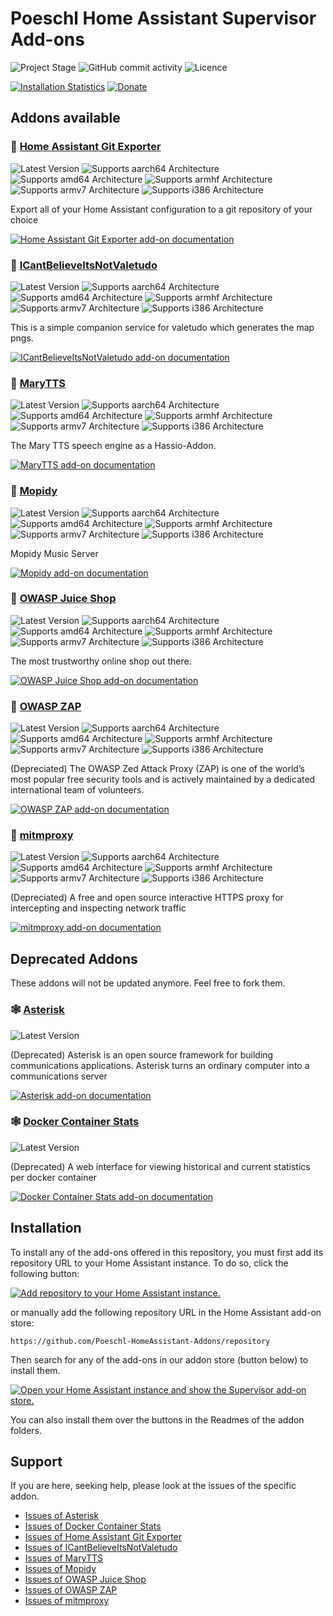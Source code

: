 # Poeschl Home Assistant Supervisor Add-ons

![Project Stage][project-stage-badge]
![GitHub commit activity][commit-badge]
![Licence][licence-badge]

[![Installation Statistics][statistics-badge]][statistics-url]
[![Donate][donation-badge]][donation-url]

## Addons available

### 🧩 [Home Assistant Git Exporter][git-exporter-files]

![Latest Version][git-exporter-version-badge]
![Supports aarch64 Architecture][git-exporter-aarch64-badge]
![Supports amd64 Architecture][git-exporter-amd64-badge]
![Supports armhf Architecture][git-exporter-armhf-badge]
![Supports armv7 Architecture][git-exporter-armv7-badge]
![Supports i386 Architecture][git-exporter-i386-badge]

Export all of your Home Assistant configuration to a git repository of your choice

[![Home Assistant Git Exporter add-on documentation][addon-docs-badge]][git-exporter-doc]
### 🧩 [ICantBelieveItsNotValetudo][icantbelieveitsnotvaletudo-files]

![Latest Version][icantbelieveitsnotvaletudo-version-badge]
![Supports aarch64 Architecture][icantbelieveitsnotvaletudo-aarch64-badge]
![Supports amd64 Architecture][icantbelieveitsnotvaletudo-amd64-badge]
![Supports armhf Architecture][icantbelieveitsnotvaletudo-armhf-badge]
![Supports armv7 Architecture][icantbelieveitsnotvaletudo-armv7-badge]
![Supports i386 Architecture][icantbelieveitsnotvaletudo-i386-badge]

This is a simple companion service for valetudo which generates the map pngs.

[![ICantBelieveItsNotValetudo add-on documentation][addon-docs-badge]][icantbelieveitsnotvaletudo-doc]
### 🧩 [MaryTTS][marytts-files]

![Latest Version][marytts-version-badge]
![Supports aarch64 Architecture][marytts-aarch64-badge]
![Supports amd64 Architecture][marytts-amd64-badge]
![Supports armhf Architecture][marytts-armhf-badge]
![Supports armv7 Architecture][marytts-armv7-badge]
![Supports i386 Architecture][marytts-i386-badge]

The Mary TTS speech engine as a Hassio-Addon.

[![MaryTTS add-on documentation][addon-docs-badge]][marytts-doc]
### 🧩 [Mopidy][mopidy-files]

![Latest Version][mopidy-version-badge]
![Supports aarch64 Architecture][mopidy-aarch64-badge]
![Supports amd64 Architecture][mopidy-amd64-badge]
![Supports armhf Architecture][mopidy-armhf-badge]
![Supports armv7 Architecture][mopidy-armv7-badge]
![Supports i386 Architecture][mopidy-i386-badge]

Mopidy Music Server

[![Mopidy add-on documentation][addon-docs-badge]][mopidy-doc]
### 🧩 [OWASP Juice Shop][juice-shop-files]

![Latest Version][juice-shop-version-badge]
![Supports aarch64 Architecture][juice-shop-aarch64-badge]
![Supports amd64 Architecture][juice-shop-amd64-badge]
![Supports armhf Architecture][juice-shop-armhf-badge]
![Supports armv7 Architecture][juice-shop-armv7-badge]
![Supports i386 Architecture][juice-shop-i386-badge]

The most trustworthy online shop out there.

[![OWASP Juice Shop add-on documentation][addon-docs-badge]][juice-shop-doc]
### 🧩 [OWASP ZAP][owasp-zap-files]

![Latest Version][owasp-zap-version-badge]
![Supports aarch64 Architecture][owasp-zap-aarch64-badge]
![Supports amd64 Architecture][owasp-zap-amd64-badge]
![Supports armhf Architecture][owasp-zap-armhf-badge]
![Supports armv7 Architecture][owasp-zap-armv7-badge]
![Supports i386 Architecture][owasp-zap-i386-badge]

(Depreciated) The OWASP Zed Attack Proxy (ZAP) is one of the world’s most popular free security tools and is actively maintained by a dedicated international team of volunteers.

[![OWASP ZAP add-on documentation][addon-docs-badge]][owasp-zap-doc]
### 🧩 [mitmproxy][mitmproxy-files]

![Latest Version][mitmproxy-version-badge]
![Supports aarch64 Architecture][mitmproxy-aarch64-badge]
![Supports amd64 Architecture][mitmproxy-amd64-badge]
![Supports armhf Architecture][mitmproxy-armhf-badge]
![Supports armv7 Architecture][mitmproxy-armv7-badge]
![Supports i386 Architecture][mitmproxy-i386-badge]

(Depreciated) A free and open source interactive HTTPS proxy for intercepting and inspecting network traffic

[![mitmproxy add-on documentation][addon-docs-badge]][mitmproxy-doc]

## Deprecated Addons

These addons will not be updated anymore. Feel free to fork them.

### 🕸 [Asterisk][asterisk-files]

![Latest Version][asterisk-version-badge]

(Deprecated) Asterisk is an open source framework for building communications applications. Asterisk turns an ordinary computer into a communications server

[![Asterisk add-on documentation][addon-docs-badge]][asterisk-doc]
### 🕸 [Docker Container Stats][container-stats-files]

![Latest Version][container-stats-version-badge]

(Deprecated) A web interface for viewing historical and current statistics per docker container

[![Docker Container Stats add-on documentation][addon-docs-badge]][container-stats-doc]

## Installation

To install any of the add-ons offered in this repository, you must first add its repository URL to your Home Assistant instance. To do so, click the following button:

[![Add repository to your Home Assistant instance.][repository-badge]][repository-url]

or manually add the following repository URL in the Home Assistant add-on store:

`https://github.com/Poeschl-HomeAssistant-Addons/repository`

Then search for any of the add-ons in our addon store (button below) to install them.

[![Open your Home Assistant instance and show the Supervisor add-on store.][addon-store-badge]][addon-store-url]

You can also install them over the buttons in the Readmes of the addon folders.

## Support

If you are here, seeking help, please look at the issues of the specific addon.

- [Issues of Asterisk][asterisk-issue]
- [Issues of Docker Container Stats][container-stats-issue]
- [Issues of Home Assistant Git Exporter][git-exporter-issue]
- [Issues of ICantBelieveItsNotValetudo][icantbelieveitsnotvaletudo-issue]
- [Issues of MaryTTS][marytts-issue]
- [Issues of Mopidy][mopidy-issue]
- [Issues of OWASP Juice Shop][juice-shop-issue]
- [Issues of OWASP ZAP][owasp-zap-issue]
- [Issues of mitmproxy][mitmproxy-issue]

[project-stage-badge]: https://img.shields.io/badge/project%20stage-✔%20stable-green.svg
[commit-badge]: https://img.shields.io/github/commit-activity/m/Poeschl-HomeAssistant-Addons/repository
[licence-badge]: https://img.shields.io/github/license/Poeschl-HomeAssistant-Addons/repository
[Stable-Repository]: https://github.com/Poeschl-HomeAssistant-Addons/repository

[statistics-badge]: https://img.shields.io/badge/-usage_statistics-41BDF5.svg?style=for-the-badge
[statistics-url]: https://addonstats.poeschl.xyz?filter=68413af6
[donation-badge]: https://img.shields.io/badge/Buy%20me%20a%20coffee-%23d32f2f?logo=buy-me-a-coffee&style=for-the-badge&logoColor=white
[donation-url]: https://www.buymeacoffee.com/Poeschl

[repository-badge]: https://img.shields.io/badge/Add_addon_repository_to_my-Home%20Assistant-41BDF5?logo=home-assistant&style=for-the-badge
[repository-url]: https://my.home-assistant.io/redirect/supervisor_add_addon_repository/?repository_url=https%3A//github.com/Poeschl-HomeAssistant-Addons/repository
[addon-store-url]: https://my.home-assistant.io/redirect/supervisor_store/
[addon-store-badge]: https://img.shields.io/badge/Open_Addon_store_on_my-Home%20Assistant-41BDF5?logo=home-assistant&style=for-the-badge

[addon-docs-badge]: https://img.shields.io/badge/Documentation-41BDF5?style=for-the-badge

[asterisk-files]: https://github.com/Poeschl-HomeAssistant-Addons/asterisk/tree/1.1.1
[asterisk-doc]: https://github.com/Poeschl-HomeAssistant-Addons/asterisk/blob/1.1.1/README.md
[asterisk-issue]: https://github.com/Poeschl-HomeAssistant-Addons/asterisk/issues
[asterisk-version-badge]: https://img.shields.io/badge/version-1.1.1-blue.svg
[asterisk-aarch64-badge]: https://img.shields.io/badge/aarch64-yes-green.svg
[asterisk-amd64-badge]: https://img.shields.io/badge/amd64-yes-green.svg
[asterisk-armhf-badge]: https://img.shields.io/badge/armhf-yes-green.svg
[asterisk-armv7-badge]: https://img.shields.io/badge/armv7-yes-green.svg
[asterisk-i386-badge]: https://img.shields.io/badge/i386-yes-green.svg
[container-stats-files]: https://github.com/Poeschl-HomeAssistant-Addons/container-stats/tree/1.5.0
[container-stats-doc]: https://github.com/Poeschl-HomeAssistant-Addons/container-stats/blob/1.5.0/README.md
[container-stats-issue]: https://github.com/Poeschl-HomeAssistant-Addons/container-stats/issues
[container-stats-version-badge]: https://img.shields.io/badge/version-1.5.0-blue.svg
[container-stats-aarch64-badge]: https://img.shields.io/badge/aarch64-yes-green.svg
[container-stats-amd64-badge]: https://img.shields.io/badge/amd64-yes-green.svg
[container-stats-armhf-badge]: https://img.shields.io/badge/armhf-yes-green.svg
[container-stats-armv7-badge]: https://img.shields.io/badge/armv7-yes-green.svg
[container-stats-i386-badge]: https://img.shields.io/badge/i386-yes-green.svg
[git-exporter-files]: https://github.com/Poeschl-HomeAssistant-Addons/git-exporter/tree/1.17.1
[git-exporter-doc]: https://github.com/Poeschl-HomeAssistant-Addons/git-exporter/blob/1.17.1/README.md
[git-exporter-issue]: https://github.com/Poeschl-HomeAssistant-Addons/git-exporter/issues
[git-exporter-version-badge]: https://img.shields.io/badge/version-1.17.1-blue.svg
[git-exporter-aarch64-badge]: https://img.shields.io/badge/aarch64-yes-green.svg
[git-exporter-amd64-badge]: https://img.shields.io/badge/amd64-yes-green.svg
[git-exporter-armhf-badge]: https://img.shields.io/badge/armhf-yes-green.svg
[git-exporter-armv7-badge]: https://img.shields.io/badge/armv7-yes-green.svg
[git-exporter-i386-badge]: https://img.shields.io/badge/i386-yes-green.svg
[icantbelieveitsnotvaletudo-files]: https://github.com/Poeschl-HomeAssistant-Addons/icantbelieveitsnotvaletudo/tree/4.0.1
[icantbelieveitsnotvaletudo-doc]: https://github.com/Poeschl-HomeAssistant-Addons/icantbelieveitsnotvaletudo/blob/4.0.1/README.md
[icantbelieveitsnotvaletudo-issue]: https://github.com/Poeschl-HomeAssistant-Addons/icantbelieveitsnotvaletudo/issues
[icantbelieveitsnotvaletudo-version-badge]: https://img.shields.io/badge/version-4.0.1-blue.svg
[icantbelieveitsnotvaletudo-aarch64-badge]: https://img.shields.io/badge/aarch64-yes-green.svg
[icantbelieveitsnotvaletudo-amd64-badge]: https://img.shields.io/badge/amd64-yes-green.svg
[icantbelieveitsnotvaletudo-armhf-badge]: https://img.shields.io/badge/armhf-no-red.svg
[icantbelieveitsnotvaletudo-armv7-badge]: https://img.shields.io/badge/armv7-yes-green.svg
[icantbelieveitsnotvaletudo-i386-badge]: https://img.shields.io/badge/i386-yes-green.svg
[marytts-files]: https://github.com/Poeschl-HomeAssistant-Addons/marytts/tree/1.5.2
[marytts-doc]: https://github.com/Poeschl-HomeAssistant-Addons/marytts/blob/1.5.2/README.md
[marytts-issue]: https://github.com/Poeschl-HomeAssistant-Addons/marytts/issues
[marytts-version-badge]: https://img.shields.io/badge/version-1.5.2-blue.svg
[marytts-aarch64-badge]: https://img.shields.io/badge/aarch64-yes-green.svg
[marytts-amd64-badge]: https://img.shields.io/badge/amd64-yes-green.svg
[marytts-armhf-badge]: https://img.shields.io/badge/armhf-yes-green.svg
[marytts-armv7-badge]: https://img.shields.io/badge/armv7-yes-green.svg
[marytts-i386-badge]: https://img.shields.io/badge/i386-yes-green.svg
[mopidy-files]: https://github.com/Poeschl-HomeAssistant-Addons/mopidy/tree/2.2.1
[mopidy-doc]: https://github.com/Poeschl-HomeAssistant-Addons/mopidy/blob/2.2.1/README.md
[mopidy-issue]: https://github.com/Poeschl-HomeAssistant-Addons/mopidy/issues
[mopidy-version-badge]: https://img.shields.io/badge/version-2.2.1-blue.svg
[mopidy-aarch64-badge]: https://img.shields.io/badge/aarch64-no-red.svg
[mopidy-amd64-badge]: https://img.shields.io/badge/amd64-yes-green.svg
[mopidy-armhf-badge]: https://img.shields.io/badge/armhf-yes-green.svg
[mopidy-armv7-badge]: https://img.shields.io/badge/armv7-yes-green.svg
[mopidy-i386-badge]: https://img.shields.io/badge/i386-yes-green.svg
[juice-shop-files]: https://github.com/Poeschl-HomeAssistant-Addons/juice-shop/tree/1.2.1
[juice-shop-doc]: https://github.com/Poeschl-HomeAssistant-Addons/juice-shop/blob/1.2.1/README.md
[juice-shop-issue]: https://github.com/Poeschl-HomeAssistant-Addons/juice-shop/issues
[juice-shop-version-badge]: https://img.shields.io/badge/version-1.2.1-blue.svg
[juice-shop-aarch64-badge]: https://img.shields.io/badge/aarch64-no-red.svg
[juice-shop-amd64-badge]: https://img.shields.io/badge/amd64-yes-green.svg
[juice-shop-armhf-badge]: https://img.shields.io/badge/armhf-no-red.svg
[juice-shop-armv7-badge]: https://img.shields.io/badge/armv7-no-red.svg
[juice-shop-i386-badge]: https://img.shields.io/badge/i386-no-red.svg
[owasp-zap-files]: https://github.com/Poeschl-HomeAssistant-Addons/owasp-zap/tree/2.2.0
[owasp-zap-doc]: https://github.com/Poeschl-HomeAssistant-Addons/owasp-zap/blob/2.2.0/README.md
[owasp-zap-issue]: https://github.com/Poeschl-HomeAssistant-Addons/owasp-zap/issues
[owasp-zap-version-badge]: https://img.shields.io/badge/version-2.2.0-blue.svg
[owasp-zap-aarch64-badge]: https://img.shields.io/badge/aarch64-no-red.svg
[owasp-zap-amd64-badge]: https://img.shields.io/badge/amd64-yes-green.svg
[owasp-zap-armhf-badge]: https://img.shields.io/badge/armhf-no-red.svg
[owasp-zap-armv7-badge]: https://img.shields.io/badge/armv7-yes-green.svg
[owasp-zap-i386-badge]: https://img.shields.io/badge/i386-no-red.svg
[mitmproxy-files]: https://github.com/Poeschl-HomeAssistant-Addons/mitmproxy/tree/1.2.0
[mitmproxy-doc]: https://github.com/Poeschl-HomeAssistant-Addons/mitmproxy/blob/1.2.0/README.md
[mitmproxy-issue]: https://github.com/Poeschl-HomeAssistant-Addons/mitmproxy/issues
[mitmproxy-version-badge]: https://img.shields.io/badge/version-1.2.0-blue.svg
[mitmproxy-aarch64-badge]: https://img.shields.io/badge/aarch64-yes-green.svg
[mitmproxy-amd64-badge]: https://img.shields.io/badge/amd64-yes-green.svg
[mitmproxy-armhf-badge]: https://img.shields.io/badge/armhf-yes-green.svg
[mitmproxy-armv7-badge]: https://img.shields.io/badge/armv7-yes-green.svg
[mitmproxy-i386-badge]: https://img.shields.io/badge/i386-yes-green.svg
